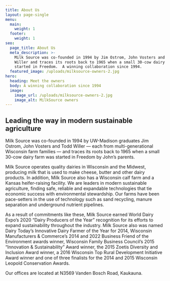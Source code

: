 ```yaml
---
title: About Us
layout: page-single
menu:
  main:
    weight: 1
  footer:
    weight: 1
seo:
  page_title: About Us
  meta_description: >-
    Milk Source was co-founded in 1994 by Jim Ostrom, John Vosters and Todd
    Willer and traces its roots back to 1965 when a small 30-cow dairy farm was
    started in Freedom.  A winning collaboration since 1994.
  featured_image: /uploads/milksource-owners-2.jpg
hero:
  heading: Meet the owners
  body: A winning collaboration since 1994
  image:
    image_url: /uploads/milksource-owners-2.jpg
    image_alt: MilkSource owners
---
```

## Leading the way in modern sustainable agriculture

Milk Source was co-founded in 1994 by UW-Madison graduates Jim Ostrom, John Vosters and Todd Willer — each from multi-generational Wisconsin farm families — and traces its roots back to 1965 when a small 30-cow dairy farm was started in Freedom by John’s parents.

Milk Source operates quality dairies in Wisconsin and the Midwest, producing milk that is used to make cheese, butter and other dairy products. In addition, Milk Source also has a Wisconsin calf farm and a Kansas heifer-raising facility. We are leaders in modern sustainable agriculture, finding safe, reliable and expandable technologies that tie economic success with environmental stewardship. Our farms have been pace-setters in the use of technology such as sand recycling, manure separation and underground nutrient pipelines.

As a result of commitments like these, Milk Source earned World Dairy Expo’s 2020 “Dairy Producers of the Year” recognition for its efforts to expand sustainability throughout the industry. Milk Source also was named Dairy Today’s Innovative Dairy Farmer of the Year for 2014, Wisconsin Manufacturers & Commerce’s 2014 and 2022 Business Friend of the Environment awards winner, Wisconsin Family Business Council’s 2015 “Innovation & Sustainability” Award winner, the 2015 Zoetis Diversity and Inclusion Award winner, a 2016 Wisconsin Top Rural Development Initiative Award winner and one of three finalists for the 2014 and 2015 Wisconsin Leopold Conservation Awards.

Our offices are located at N3569 Vanden Bosch Road, Kaukauna.